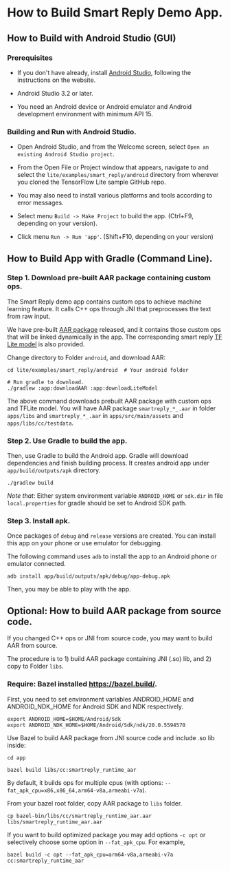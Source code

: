 # How to Build Smart Reply Demo App.

## How to Build with Android Studio (GUI)

### Prerequisites

*   If you don't have already, install
    [Android Studio](https://developer.android.com/studio/index.html), following
    the instructions on the website.

*   Android Studio 3.2 or later.

*   You need an Android device or Android emulator and Android development
    environment with minimum API 15.

### Building and Run with Android Studio.

*   Open Android Studio, and from the Welcome screen, select `Open an existing
    Android Studio project`.

*   From the Open File or Project window that appears, navigate to and select
    the `lite/examples/smart_reply/android` directory from wherever you cloned
    the TensorFlow Lite sample GitHub repo.

*   You may also need to install various platforms and tools according to error
    messages.

*   Select menu `Build -> Make Project` to build the app. (Ctrl+F9, depending on
    your version).

*   Click menu `Run -> Run 'app'`. (Shift+F10, depending on your version)

## How to Build App with Gradle (Command Line).

### Step 1. Download pre-built AAR package containing custom ops.

The Smart Reply demo app contains custom ops to achieve machine learning
feature. It calls C++ ops through JNI that preprocesses the text from raw input.

We have pre-built [AAR package](https://storage.googleapis.com/download.tensorflow.org/models/tflite/smartreply/smartreply_runtime_aar.aar)
  released, and it contains those custom ops that will be linked dynamically in
  the app. The corresponding smart reply [TF Lite model](https://storage.googleapis.com/download.tensorflow.org/models/tflite/smartreply/smartreply.tflite)
  is also provided.

Change directory to Folder `android`, and download AAR:

```
cd lite/examples/smart_reply/android  # Your android folder

# Run gradle to download.
./gradlew :app:downloadAAR :app:downloadLiteModel
```

The above command downloads prebuilt AAR package with custom ops and TFLite
  model. You will have AAR package `smartreply_*_.aar` in folder `apps/libs`
  and `smartreply_*_.aar` in `apps/src/main/assets` and `apps/libs/cc/testdata`.

### Step 2. Use Gradle to build the app.

Then, use Gradle to build the Android app. Gradle will download dependencies and
finish building process. It creates android app under `app/build/outputs/apk`
directory.

```
./gradlew build
```

*Note that*: Either system environment variable `ANDROID_HOME` or `sdk.dir` in
  file `local.properties` for gradle should be set to Android SDK path.

### Step 3. Install apk.

Once packages of `debug` and `release` versions are created. You can install
this app on your phone or use emulator for debugging.

The following command uses `adb` to install the app to an Android phone or
  emulator connected.

```
adb install app/build/outputs/apk/debug/app-debug.apk
```

Then, you may be able to play with the app.

## Optional: How to build AAR package from source code.

If you changed C++ ops or JNI from source code, you may want to build AAR from
  source.

The procedure is to 1) build AAR package containing JNI (.so) lib, and 2) copy
  to Folder `libs`.

### Require: Bazel installed https://bazel.build/.

First, you need to set environment variables ANDROID_HOME and ANDROID_NDK_HOME
  for Android SDK and NDK respectively.

```# Notes: Depend on YOUR OWN installation. For example.
export ANDROID_HOME=$HOME/Android/Sdk
export ANDROID_NDK_HOME=$HOME/Android/Sdk/ndk/20.0.5594570
```

Use Bazel to build AAR package from JNI source code and include .so lib inside:

```
cd app

bazel build libs/cc:smartreply_runtime_aar
```

By default, it builds ops for multiple cpus (with options: `--fat_apk_cpu=x86,x86_64,arm64-v8a,armeabi-v7a`).

From your bazel root folder, copy AAR package to `libs` folder.

```
cp bazel-bin/libs/cc/smartreply_runtime_aar.aar libs/smartreply_runtime_aar.aar
```

If you want to build optimized package you may add options `-c opt` or
  selectively choose some option in `--fat_apk_cpu`. For example,

```
bazel build -c opt --fat_apk_cpu=arm64-v8a,armeabi-v7a cc:smartreply_runtime_aar
```
